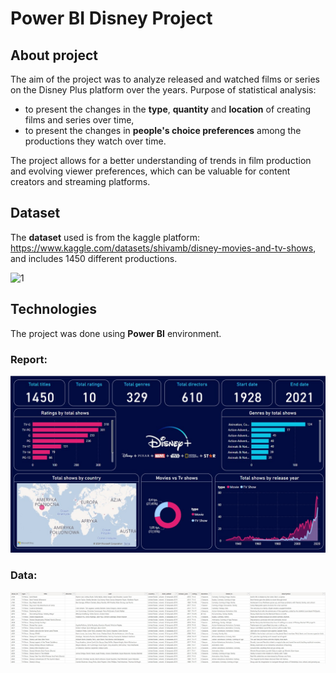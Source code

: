# Power BI Disney Project
 
## About project
The aim of the project was to analyze released and watched films or series on the Disney Plus platform over the years.
Purpose of statistical analysis:
- to present the changes in the **type**, **quantity** and **location** of creating films and series over time,
- to present the changes in **people's choice preferences** among the productions they watch over time.

The project allows for a better understanding of trends in film production and evolving viewer preferences, which can be valuable for content creators and streaming platforms.

## Dataset
The **dataset** used is from the kaggle platform: https://www.kaggle.com/datasets/shivamb/disney-movies-and-tv-shows, and includes 1450 different productions.

![1](./images/dataset.jpg)

## Technologies
The project was done using **Power BI** environment.

### Report:

![1](https://github.com/weronikaabednarz/Power-BI-Disney-Project/blob/main/images/disney_viewership_report.jpg)

### Data:

![2](https://github.com/weronikaabednarz/Power-BI-Disney-Project/blob/main/images/data.jpg) 

